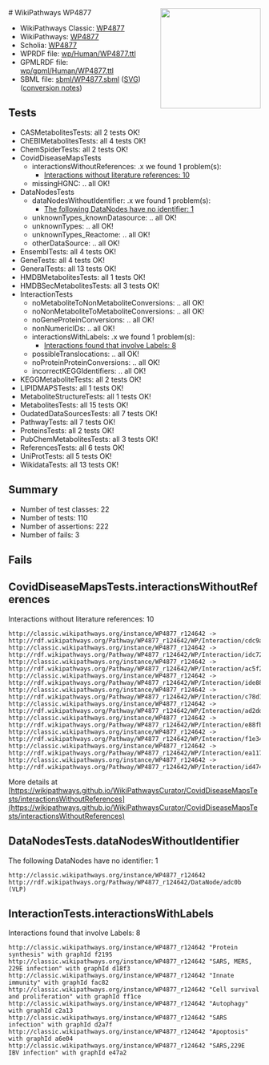 <img style="float: right; width: 200px" src="../logo.png" />
# WikiPathways WP4877

* WikiPathways Classic: [WP4877](https://classic.wikipathways.org/instance/WP4877)
* WikiPathways: [WP4877](https://identifiers.org/wikipathways:WP4877)
* Scholia: [WP4877](https://scholia.toolforge.org/wikipathways/WP4877)
* WPRDF file: [wp/Human/WP4877.ttl](../wp/Human/WP4877.ttl)
* GPMLRDF file: [wp/gpml/Human/WP4877.ttl](../wp/gpml/Human/WP4877.ttl)
* SBML file: [sbml/WP4877.sbml](../sbml/WP4877.sbml) ([SVG](../sbml/WP4877.svg)) ([conversion notes](../sbml/WP4877.txt))

## Tests
* CASMetabolitesTests: all 2 tests OK!
* ChEBIMetabolitesTests: all 4 tests OK!
* ChemSpiderTests: all 2 tests OK!
* CovidDiseaseMapsTests
    * interactionsWithoutReferences: .x we found 1 problem(s):
        * [Interactions without literature references: 10](#9701cce1)
    * missingHGNC: .. all OK!
* DataNodesTests
    * dataNodesWithoutIdentifier: .x we found 1 problem(s):
        * [The following DataNodes have no identifier: 1](#d2d32fa0)
    * unknownTypes_knownDatasource: .. all OK!
    * unknownTypes: .. all OK!
    * unknownTypes_Reactome: .. all OK!
    * otherDataSource: .. all OK!
* EnsemblTests: all 4 tests OK!
* GeneTests: all 4 tests OK!
* GeneralTests: all 13 tests OK!
* HMDBMetabolitesTests: all 1 tests OK!
* HMDBSecMetabolitesTests: all 3 tests OK!
* InteractionTests
    * noMetaboliteToNonMetaboliteConversions: .. all OK!
    * noNonMetaboliteToMetaboliteConversions: .. all OK!
    * noGeneProteinConversions: .. all OK!
    * nonNumericIDs: .. all OK!
    * interactionsWithLabels: .x we found 1 problem(s):
        * [Interactions found that involve Labels: 8](#630d267f)
    * possibleTranslocations: .. all OK!
    * noProteinProteinConversions: .. all OK!
    * incorrectKEGGIdentifiers: .. all OK!
* KEGGMetaboliteTests: all 2 tests OK!
* LIPIDMAPSTests: all 1 tests OK!
* MetaboliteStructureTests: all 1 tests OK!
* MetabolitesTests: all 15 tests OK!
* OudatedDataSourcesTests: all 7 tests OK!
* PathwayTests: all 7 tests OK!
* ProteinsTests: all 2 tests OK!
* PubChemMetabolitesTests: all 3 tests OK!
* ReferencesTests: all 6 tests OK!
* UniProtTests: all 5 tests OK!
* WikidataTests: all 13 tests OK!


## Summary

* Number of test classes: 22
* Number of tests: 110
* Number of assertions: 222
* Number of fails: 3

## Fails

<a name="9701cce1" />

## CovidDiseaseMapsTests.interactionsWithoutReferences

Interactions without literature references: 10
```
http://classic.wikipathways.org/instance/WP4877_r124642 -> http://rdf.wikipathways.org/Pathway/WP4877_r124642/WP/Interaction/cdc9a
http://classic.wikipathways.org/instance/WP4877_r124642 -> http://rdf.wikipathways.org/Pathway/WP4877_r124642/WP/Interaction/idc72f872e
http://classic.wikipathways.org/instance/WP4877_r124642 -> http://rdf.wikipathways.org/Pathway/WP4877_r124642/WP/Interaction/ac5f2
http://classic.wikipathways.org/instance/WP4877_r124642 -> http://rdf.wikipathways.org/Pathway/WP4877_r124642/WP/Interaction/ide8866e40
http://classic.wikipathways.org/instance/WP4877_r124642 -> http://rdf.wikipathways.org/Pathway/WP4877_r124642/WP/Interaction/c78d1
http://classic.wikipathways.org/instance/WP4877_r124642 -> http://rdf.wikipathways.org/Pathway/WP4877_r124642/WP/Interaction/ad2dd
http://classic.wikipathways.org/instance/WP4877_r124642 -> http://rdf.wikipathways.org/Pathway/WP4877_r124642/WP/Interaction/e88fb
http://classic.wikipathways.org/instance/WP4877_r124642 -> http://rdf.wikipathways.org/Pathway/WP4877_r124642/WP/Interaction/f1e34
http://classic.wikipathways.org/instance/WP4877_r124642 -> http://rdf.wikipathways.org/Pathway/WP4877_r124642/WP/Interaction/ea117
http://classic.wikipathways.org/instance/WP4877_r124642 -> http://rdf.wikipathways.org/Pathway/WP4877_r124642/WP/Interaction/id47483e2
```

More details at [https://wikipathways.github.io/WikiPathwaysCurator/CovidDiseaseMapsTests/interactionsWithoutReferences](https://wikipathways.github.io/WikiPathwaysCurator/CovidDiseaseMapsTests/interactionsWithoutReferences)

<a name="d2d32fa0" />

## DataNodesTests.dataNodesWithoutIdentifier

The following DataNodes have no identifier: 1
```
http://classic.wikipathways.org/instance/WP4877_r124642 http://rdf.wikipathways.org/Pathway/WP4877_r124642/DataNode/adc0b (VLP)
```

<a name="630d267f" />

## InteractionTests.interactionsWithLabels

Interactions found that involve Labels: 8
```
http://classic.wikipathways.org/instance/WP4877_r124642 "Protein
synthesis" with graphId f2195
http://classic.wikipathways.org/instance/WP4877_r124642 "SARS, MERS, 
229E infection" with graphId d18f3
http://classic.wikipathways.org/instance/WP4877_r124642 "Innate
immunity" with graphId fac82
http://classic.wikipathways.org/instance/WP4877_r124642 "Cell survival 
and proliferation" with graphId ff1ce
http://classic.wikipathways.org/instance/WP4877_r124642 "Autophagy" with graphId c2a13
http://classic.wikipathways.org/instance/WP4877_r124642 "SARS
infection" with graphId d2a7f
http://classic.wikipathways.org/instance/WP4877_r124642 "Apoptosis" with graphId a6e04
http://classic.wikipathways.org/instance/WP4877_r124642 "SARS,229E 
IBV infection" with graphId e47a2
```

